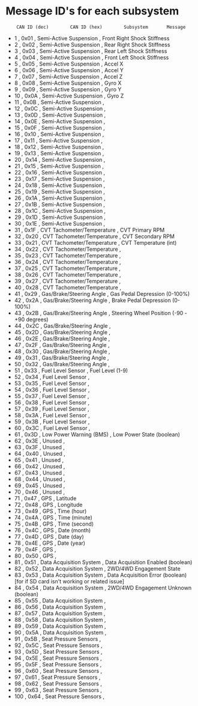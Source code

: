 # Message ID's for each subsystem

		CAN ID (dec)		CAN ID (hex)		Subsystem		Message
*	1 	,	0x01	,	Semi-Active Suspension	,	Front Right Shock Stiffness
*	2	 ,	0x02	,	Semi-Active Suspension	,	Rear Right Shock Stiffness
*	3	 ,	0x03	,	Semi-Active Suspension	,	Rear Left Shock Stiffness
*	4	 ,	0x04	,	Semi-Active Suspension	,	Front Left Shock Stiffness
*	5	 ,	0x05	,	Semi-Active Suspension	,	Accel X
*	6	 ,	0x06	,	Semi-Active Suspension	,	Accel Y
*	7	 ,	0x07	,	Semi-Active Suspension	,	Accel Z
*	8	 ,	0x08	,	Semi-Active Suspension	,	Gyro X
*	9	 ,	0x09	,	Semi-Active Suspension	,	Gyro Y
*	10	,	0x0A	,	Semi-Active Suspension	,	Gyro Z
*	11	,	0x0B	,	Semi-Active Suspension	,	
*	12	,	0x0C	,	Semi-Active Suspension	,	
*	13	,	0x0D	,	Semi-Active Suspension	,	
*	14	,	0x0E	,	Semi-Active Suspension	,	
*	15	,	0x0F	,	Semi-Active Suspension	,	
*	16	,	0x10	,	Semi-Active Suspension	,	
*	17	,	0x11	,	Semi-Active Suspension	,	
*	18	,	0x12	,	Semi-Active Suspension	,	
*	19	,	0x13	,	Semi-Active Suspension	,	
*	20	,	0x14	,	Semi-Active Suspension	,	
*	21	,	0x15	,	Semi-Active Suspension	,	
*	22	,	0x16	,	Semi-Active Suspension	,	
*	23	,	0x17	,	Semi-Active Suspension	,	
*	24	,	0x18	,	Semi-Active Suspension	,	
*	25	,	0x19	,	Semi-Active Suspension	,	
*	26	,	0x1A	,	Semi-Active Suspension	,	
*	27	,	0x1B	,	Semi-Active Suspension	,	
*	28	,	0x1C	,	Semi-Active Suspension	,	
*	29	,	0x1D	,	Semi-Active Suspension	,	
*	30	,	0x1E	,	Semi-Active Suspension	,	
*	31	,	0x1F	,	CVT Tachometer/Temperature	,	CVT Primary RPM
*	32	,	0x20	,	CVT Tachometer/Temperature	,	CVT Secondary RPM
*	33	,	0x21	,	CVT Tachometer/Temperature	,	CVT Temperature (int)
*	34	,	0x22	,	CVT Tachometer/Temperature	,	
*	35	,	0x23	,	CVT Tachometer/Temperature	,	
*	36	,	0x24	,	CVT Tachometer/Temperature	,	
*	37	,	0x25	,	CVT Tachometer/Temperature	,	
*	38	,	0x26	,	CVT Tachometer/Temperature	,	
*	39	,	0x27	,	CVT Tachometer/Temperature	,	
*	40	,	0x28	,	CVT Tachometer/Temperature	,	
*	41	,	0x29	,	Gas/Brake/Steering Angle	,	Gas Pedal Depression (0-100%)
*	42	,	0x2A	,	Gas/Brake/Steering Angle	,	Brake Pedal Depression (0-100%)
*	43	,	0x2B	,	Gas/Brake/Steering Angle	,	Steering Wheel Position (-90 - +90 degrees)
*	44	,	0x2C	,	Gas/Brake/Steering Angle	,	
*	45	,	0x2D	,	Gas/Brake/Steering Angle	,	
*	46	,	0x2E	,	Gas/Brake/Steering Angle	,	
*	47	,	0x2F	,	Gas/Brake/Steering Angle	,	
*	48	,	0x30	,	Gas/Brake/Steering Angle	,	
*	49	,	0x31	,	Gas/Brake/Steering Angle	,	
*	50	,	0x32	,	Gas/Brake/Steering Angle	,	
*	51	,	0x33	,	Fuel Level Sensor	,	Fuel Level (1-9)
*	52	,	0x34	,	Fuel Level Sensor	,	
*	53	,	0x35	,	Fuel Level Sensor	,	
*	54	,	0x36	,	Fuel Level Sensor	,	
*	55	,	0x37	,	Fuel Level Sensor	,	
*	56	,	0x38	,	Fuel Level Sensor	,	
*	57	,	0x39	,	Fuel Level Sensor	,	
*	58	,	0x3A	,	Fuel Level Sensor	,	
*	59	,	0x3B	,	Fuel Level Sensor	,	
*	60	,	0x3C	,	Fuel Level Sensor	,	
*	61	,	0x3D	,	Low Power Warning (BMS)	,	Low Power State (boolean)
*	62	,	0x3E	,	Unused	,
*	63	,	0x3F	,	Unused	,	
*	64	,	0x40	,	Unused	,	
*	65	,	0x41	,	Unused	,	
*	66	,	0x42	,	Unused	,	
*	67	,	0x43	,	Unused	,	
*	68	,	0x44	,	Unused	,	
*	69	,	0x45	,	Unused	,	
*	70	,	0x46	,	Unused	,	
*	71	,	0x47	,	GPS	,	Latitude
*	72	,	0x48	,	GPS	,	Longitude
*	73	,	0x49	,	GPS	,	Time (hour)
*	74	,	0x4A	,	GPS	,	Time (minute)
*	75	,	0x4B	,	GPS	,	Time (second)
*	76	,	0x4C	,	GPS	,	Date (month)
*	77	,	0x4D	,	GPS	,	Date (day)
*	78	,	0x4E	,	GPS	,	Date (year)
*	79	,	0x4F	,	GPS	,	
*	80	,	0x50	,	GPS	,	
*	81	,	0x51	,	Data Acquisition System	,	Data Acquisition Enabled (boolean)
*	82	,	0x52	,	Data Acquisition System	,	2WD/4WD Engagement State
*	83	,	0x53	,	Data Acquisition System	,	Data Acquisition Error (boolean) [for if SD card isn't working or related issue]
*	84	,	0x54	,	Data Acquisition System	,	2WD/4WD Engagement Unknown (boolean)
*	85	,	0x55	,	Data Acquisition System	,	
*	86	,	0x56	,	Data Acquisition System	,	
*	87	,	0x57	,	Data Acquisition System	,	
*	88	,	0x58	,	Data Acquisition System	,	
*	89	,	0x59	,	Data Acquisition System	,	
*	90	,	0x5A	,	Data Acquisition System	,	
*	91	,	0x5B	,	Seat Pressure Sensors	,	
*	92	,	0x5C	,	Seat Pressure Sensors	,	
*	93	,	0x5D	,	Seat Pressure Sensors	,	
*	94	,	0x5E	,	Seat Pressure Sensors	,	
*	95	,	0x5F	,	Seat Pressure Sensors	,	
*	96	,	0x60	,	Seat Pressure Sensors	,	
*	97	,	0x61	,	Seat Pressure Sensors	,	
*	98	,	0x62	,	Seat Pressure Sensors	,	
*	99	,	0x63	,	Seat Pressure Sensors	,	
*	100	,	0x64	,	Seat Pressure Sensors	,	

